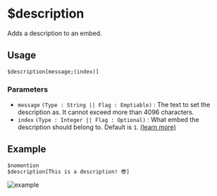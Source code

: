 # $description
Adds a description to an embed.

## Usage
```
$description[message;(index)]
```

### Parameters
- `message` `(Type : String || Flag : Emptiable)` : The text to set the description as. It cannot exceed more than 4096 characters.
- `index` `(Type : Integer || Flag : Optional)` : What embed the description should belong to. Default is `1`. [(learn more)](../resources/embedIndexes.md)

## Example
```
$nomention
$description[This is a description! 😎]
```

![example](https://user-images.githubusercontent.com/69215413/125975247-34376dd7-faa1-4426-a774-59294a3962c0.png)
